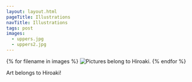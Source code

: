```yaml
---
layout: layout.html
pageTitle: Illustrations
navTitle: Illustrations
tags: post
images:
  - uppers.jpg
  - uppers2.jpg
---
```


{% for filename in images %}
<img src="/img/{{ filename }}" alt="Pictures belong to Hiroaki." srcset="">
{% endfor %}

Art belongs to Hiroaki!
<br>
